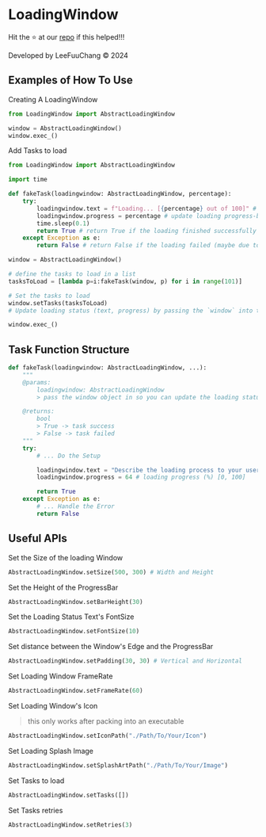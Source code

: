 # LoadingWindow

Hit the ⭐ at our [repo](https://github.com/LeeFuuChang/PyPi-LoadingWindow) if this helped!!!

Developed by LeeFuuChang © 2024

## Examples of How To Use

Creating A LoadingWindow

```python
from LoadingWindow import AbstractLoadingWindow

window = AbstractLoadingWindow()
window.exec_()
```

Add Tasks to load

```python
from LoadingWindow import AbstractLoadingWindow

import time

def fakeTask(loadingwindow: AbstractLoadingWindow, percentage):
    try:
        loadingwindow.text = f"Loading... [{percentage} out of 100]" # update loading status text
        loadingwindow.progress = percentage # update loading progress-bar value [0, 100]
        time.sleep(0.1)
        return True # return True if the loading finished successfully
    except Exception as e:
        return False # return False if the loading failed (maybe due to connection-error or other issues...)

window = AbstractLoadingWindow()

# define the tasks to load in a list
tasksToLoad = [lambda p=i:fakeTask(window, p) for i in range(101)]

# Set the tasks to load
window.setTasks(tasksToLoad)
# Update loading status (text, progress) by passing the `window` into the function

window.exec_()
```


## Task Function Structure
```python
def fakeTask(loadingwindow: AbstractLoadingWindow, ...):
    """
    @params:
        loadingwindow: AbstractLoadingWindow
        > pass the window object in so you can update the loading status to your user

    @returns:
        bool
        > True -> task success
        > False -> task failed
    """
    try:
        # ... Do the Setup

        loadingwindow.text = "Describe the loading process to your user"
        loadingwindow.progress = 64 # loading progress (%) [0, 100]

        return True
    except Exception as e:
        # ... Handle the Error
        return False
```


## Useful APIs
Set the Size of the loading Window
```python
AbstractLoadingWindow.setSize(500, 300) # Width and Height
```

Set the Height of the ProgressBar
```python
AbstractLoadingWindow.setBarHeight(30)
```

Set the Loading Status Text's FontSize
```python
AbstractLoadingWindow.setFontSize(10)
```

Set distance between the Window's Edge and the ProgressBar
```python
AbstractLoadingWindow.setPadding(30, 30) # Vertical and Horizontal
```

Set Loading Window FrameRate
```python
AbstractLoadingWindow.setFrameRate(60)
```

Set Loading Window's Icon
> this only works after packing into an executable
```python
AbstractLoadingWindow.setIconPath("./Path/To/Your/Icon")
```

Set Loading Splash Image
```python
AbstractLoadingWindow.setSplashArtPath("./Path/To/Your/Image")
```

Set Tasks to load
```python
AbstractLoadingWindow.setTasks([])
```

Set Tasks retries
```python
AbstractLoadingWindow.setRetries(3)
```